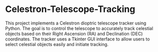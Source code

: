 # Celestron-Telescope-Tracking
This project implements a Celestron dioptric telescope tracker using Python. The goal is to control the telescope to accurately track celestial objects based on their Right Ascension (RA) and Declination (DEC) coordinates. The tracker uses a Tkinter GUI interface to allow users to select celestial objects easily and initiate tracking.
